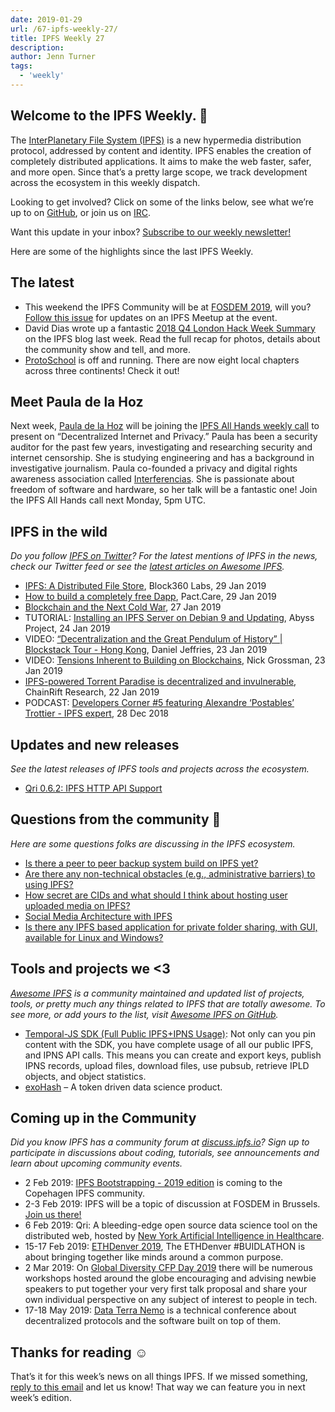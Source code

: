 ```yaml
---
date: 2019-01-29
url: /67-ipfs-weekly-27/
title: IPFS Weekly 27
description:
author: Jenn Turner
tags:
  - 'weekly'
---
```


## Welcome to the IPFS Weekly. 👋

The [InterPlanetary File System (IPFS)](https://ipfs.io/) is a new hypermedia distribution protocol, addressed by content and identity. IPFS enables the creation of completely distributed applications. It aims to make the web faster, safer, and more open. Since that’s a pretty large scope, we track development across the ecosystem in this weekly dispatch.

Looking to get involved? Click on some of the links below, see what we’re up to on [GitHub](https://github.com/ipfs), or join us on [IRC](https://riot.im/app/#/room/#ipfs:matrix.org).

Want this update in your inbox? [Subscribe to our weekly newsletter!](http://eepurl.com/gL2Pi5)

Here are some of the highlights since the last IPFS Weekly.

## The latest

- This weekend the IPFS Community will be at [FOSDEM 2019](https://github.com/ipfs/community/issues/378#issuecomment-458439399), will you? [Follow this issue](https://github.com/ipfs/community/issues/378#issuecomment-458439399) for updates on an IPFS Meetup at the event.
- David Dias wrote up a fantastic [2018 Q4 London Hack Week Summary](https://blog.ipfs.io/65-london-hack-week-report/) on the IPFS blog last week. Read the full recap for photos, details about the community show and tell, and more.
- [ProtoSchool](https://proto.school/#/chapters) is off and running. There are now eight local chapters across three continents! Check it out!

## Meet Paula de la Hoz

Next week, [Paula de la Hoz](https://terceranexus6.github.io/) will be joining the [IPFS All Hands weekly call](https://github.com/ipfs/team-mgmt#-ipfs-weekly-call--formerly-known-as-ipfs-all-hands-call) to present on “Decentralized Internet and Privacy.” Paula has been a security auditor for the past few years, investigating and researching security and internet censorship. She is studying engineering and has a background in investigative journalism. Paula co-founded a privacy and digital rights awareness association called [Interferencias](https://twitter.com/Inter_ferencias). She is passionate about freedom of software and hardware, so her talk will be a fantastic one! Join the IPFS All Hands call next Monday, 5pm UTC.

## IPFS in the wild

_Do you follow [IPFS on Twitter](https://twitter.com/IPFSbot)? For the latest mentions of IPFS in the news, check our Twitter feed or see the [latest articles on Awesome IPFS](https://awesome.ipfs.io/categories/articles/)._

- [IPFS: A Distributed File Store](https://medium.com/block360-labs/ipfs-a-distributed-file-store-533cda4c6047), Block360 Labs, 29 Jan 2019
- [How to build a completely free Dapp](https://blog.florence.chat/tutorial-how-to-build-a-completely-free-dapp-11a4ddf5959c), Pact.Care, 29 Jan 2019
- [Blockchain and the Next Cold War](https://medium.com/@johnstonmike/ipfs-next-cold-war-f4470dbd5f0f), 27 Jan 2019
- TUTORIAL: [Installing an IPFS Server on Debian 9 and Updating](https://www.abyssproject.net/2019/01/installation-dun-serveur-ipfs-sous-debian-9-et-mise-a-jour/), Abyss Project, 24 Jan 2019
- VIDEO: [“Decentralization and the Great Pendulum of History” | Blockstack Tour - Hong Kong](https://www.youtube.com/watch?v=o2HxOqZzR1U), Daniel Jeffries, 23 Jan 2019
- VIDEO: [Tensions Inherent to Building on Blockchains](https://blog.blockstack.org/nick-grossman-on-tensions-inherent-to-building-on-blockchains/), Nick Grossman, 23 Jan 2019
- [IPFS-powered Torrent Paradise is decentralized and invulnerable](https://medium.com/chainrift-research/ipfs-powered-torrent-paradise-is-decentralized-and-invulnerable-fde51a0bc4d6), ChainRift Research, 22 Jan 2019
- PODCAST: [Developers Corner #5 featuring Alexandre ‘Postables’ Trottier - IPFS expert](https://www.youtube.com/watch?v=TDvgcdMxmzo&feature=youtu.be), 28 Dec 2018

## Updates and new releases

_See the latest releases of IPFS tools and projects across the ecosystem._

- [Qri 0.6.2: IPFS HTTP API Support](https://github.com/qri-io/qri/releases/tag/v0.6.2)

## Questions from the community 🤔

_Here are some questions folks are discussing in the IPFS ecosystem._

- [Is there a peer to peer backup system build on IPFS yet?](https://www.reddit.com/r/ipfs/comments/aifgtc/is_there_a_peer_to_peer_backup_system_build_on/)
- [Are there any non-technical obstacles (e.g., administrative barriers) to using IPFS?](https://www.reddit.com/r/ipfs/comments/ahgexw/are_there_any_nontechnical_obstacles_eg/)
- [How secret are CIDs and what should I think about hosting user uploaded media on IPFS?](https://discuss.ipfs.io/t/how-secret-are-cids-and-what-should-i-think-about-hosting-user-uploaded-media-on-ipfs/4740)
- [Social Media Architecture with IPFS](https://discuss.ipfs.io/t/social-media-architecture-with-ipfs/4625/2)
- [Is there any IPFS based application for private folder sharing, with GUI, available for Linux and Windows?](https://www.reddit.com/r/ipfs/comments/acw116/ipfs_based_file_sharing_application_with_gui/)

## Tools and projects we <3

_[Awesome IPFS](https://awesome.ipfs.io/) is a community maintained and updated list of projects, tools, or pretty much any things related to IPFS that are totally awesome. To see more, or add yours to the list, visit [Awesome IPFS on GitHub](https://github.com/ipfs/awesome-ipfs)._

- [Temporal-JS SDK (Full Public IPFS+IPNS Usage)](https://rtradetechnologies.atlassian.net/wiki/spaces/TEM/blog/2019/01/29/57671683/Temporal-JS+SDK+Full+Public+IPFS+IPNS+Usage): Not only can you pin content with the SDK, you have complete usage of all our public IPFS, and IPNS API calls. This means you can create and export keys, publish IPNS records, upload files, download files, use pubsub, retrieve IPLD objects, and object statistics.
- [exoHash](https://galactictalk.org/d/1815-exohash-a-token-driven-data-science-product) – A token driven data science product.

## Coming up in the Community

_Did you know IPFS has a community forum at [discuss.ipfs.io](https://discuss.ipfs.io/)? Sign up to participate in discussions about coding, tutorials, see announcements and learn about upcoming community events._

- 2 Feb 2019: [IPFS Bootstrapping - 2019 edition](https://www.meetup.com/it-IT/copenhagen-ipfs/events/258321153/) is coming to the Copehagen IPFS community.
- 2-3 Feb 2019: IPFS will be a topic of discussion at FOSDEM in Brussels. [Join us there!](https://fosdem.org/2019/)
- 6 Feb 2019: Qri: A bleeding-edge open source data science tool on the distributed web, hosted by [New York Artificial Intelligence in Healthcare](https://www.meetup.com/NYHAIS/events/257935451/).
- 15-17 Feb 2019: [ETHDenver 2019](https://www.ethdenver.com/#venue), The ETHDenver #BUIDLATHON is about bringing together like minds around a common purpose.
- 2 Mar 2019: On [Global Diversity CFP Day 2019](https://www.globaldiversitycfpday.com/) there will be numerous workshops hosted around the globe encouraging and advising newbie speakers to put together your very first talk proposal and share your own individual perspective on any subject of interest to people in tech.
- 17-18 May 2019: [Data Terra Nemo](https://dtn.is/) is a technical conference about decentralized protocols and the software built on top of them.

## Thanks for reading ☺️

That’s it for this week’s news on all things IPFS. If we missed something, [reply to this email](mailto:newsletter@ipfs.io) and let us know! That way we can feature you in next week’s edition.
